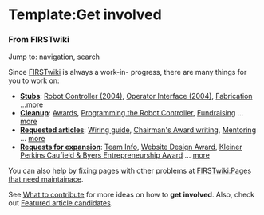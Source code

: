 # Template:Get involved

### From FIRSTwiki

Jump to: navigation, search

Since [FIRSTwiki](FIRSTwiki "FIRSTwiki" ) is always a work-in-
progress, there are many things for you to work on:

  * **[Stubs](FIRSTwiki:Find_and_fix_stubs "FIRSTwiki:Find and fix stubs" )**: [Robot Controller (2004)](Robot_Controller_%282004%29 "Robot Controller \(2004\)" ), [Operator Interface (2004)](Operator_Interface_%282004%29 "Operator Interface \(2004\)" ), [Fabrication](Fabrication "Fabrication" ) ...[more](http://www.firstwiki.org/index.php?title=Special:Whatlinkshere&target=Template%3AStub "http://www.firstwiki.org/index.php?title=Special:Whatlinkshere&target=Template%3AStub" )
  * **[Cleanup](FIRSTwiki:Cleanup "FIRSTwiki:Cleanup" )**: [Awards](Awards "Awards" ), [Programming the Robot Controller](Programming_the_Robot_Controller "Programming the Robot Controller" ), [Fundraising](Fundraising "Fundraising" ) ... [more](FIRSTwiki:Cleanup "FIRSTwiki:Cleanup" )
  * **[Requested articles](FIRSTwiki:Requested_articles "FIRSTwiki:Requested articles" )**: [Wiring guide](/index.php?title=Wiring_guide&action=edit "Wiring guide" ), [Chairman's Award writing](/index.php?title=Chairman%27s_Award_writing&action=edit "Chairman's Award writing" ), [Mentoring](/index.php?title=Mentoring&action=edit "Mentoring" ) ... [more](FIRSTwiki:Requested_articles "FIRSTwiki:Requested articles" )
  * **[Requests for expansion](FIRSTwiki:Requests_for_expansion "FIRSTwiki:Requests for expansion" )**: [Team Info](Team_Info "Team Info" ), [Website Design Award](Website_Design_Award "Website Design Award" ), [Kleiner Perkins Caufield &amp; Byers Entrepreneurship Award](Kleiner_Perkins_Caufield_%26_Byers_Entrepreneurship_Award "Kleiner Perkins Caufield & Byers Entrepreneurship Award" ) ... [more](FIRSTwiki:Requests_for_expansion "FIRSTwiki:Requests for expansion" )

You can also help by fixing pages with other problems at [FIRSTwiki:Pages that
need maintainace](FIRSTwiki:Pages_that_need_maintainace
"FIRSTwiki:Pages that need maintainace" ).

See [What to contribute](FIRSTwiki:What_to_contribute
"FIRSTwiki:What to contribute" ) for more ideas on how to **get involved**.
Also, check out [Featured article
candidates](FIRSTwiki:Featured_article_candidates
"FIRSTwiki:Featured article candidates" ).


